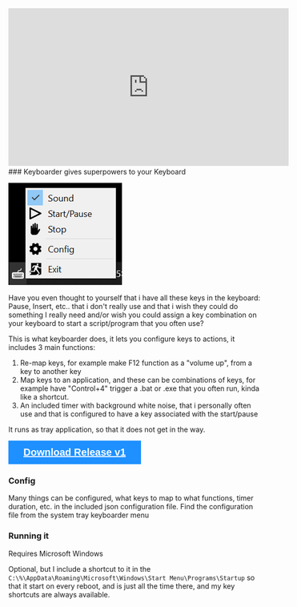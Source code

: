 <!-- Add icon library -->
<link rel="stylesheet" href="https://cdnjs.cloudflare.com/ajax/libs/font-awesome/4.7.0/css/font-awesome.min.css">

<style>
  .btn {
  background-color: DodgerBlue;
  border: none;
  color: #fff;
  padding: 12px 30px;
  cursor: pointer;
  font-size: 20px;
}
.btn:hover {
  background-color: RoyalBlue;
}
</style>

<iframe width="560" height="315" src="https://www.youtube.com/embed/Zw5v4yVJjpg" title="YouTube video player" frameborder="0" allow="accelerometer; autoplay; clipboard-write; encrypted-media; gyroscope; picture-in-picture" allowfullscreen></iframe>

<br>
### Keyboarder gives superpowers to your Keyboard

![Keyboarder](https://raw.githubusercontent.com/al3xandr3/Keyboarder/master/Keyboarder.png)

Have you even thought to yourself that i have all these keys in the keyboard: Pause, Insert, etc.. that i don't really use and that i wish they could do something I really need and/or wish you could assign a key combination on your keyboard to start a script/program that you often use?

This is what keyboarder does, it lets you configure keys to actions, it includes 3 main functions:
1. Re-map keys, for example make F12 function as a "volume up", from a key to another key
2. Map keys to an application, and these can be combinations of keys, for example have "Control+4" trigger a .bat or .exe that you often run, kinda like a shortcut.
3. An included timer with background white noise, that i personally often use and that is configured to have a key associated with the start/pause

It runs as tray application, so that it does not get in the way.

<button class="btn"><i class="fa fa-download"></i><a href="https://github.com/al3xandr3/Keyboarder/releases/download/v1/Keyboarder.exe" style="color:white;"><b>  Download Release v1</b></a></button>


### Config

Many things can be configured, what keys to map to what functions, timer duration, etc. in the included json configuration file.
Find the configuration file from the system tray keyboarder menu


### Running it

Requires Microsoft Windows

Optional, but I include a shortcut to it in the `C:\%\AppData\Roaming\Microsoft\Windows\Start Menu\Programs\Startup` so that it start on every reboot, and is just all the time there, and my key shortcuts are always available.
